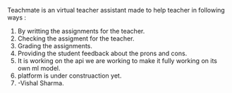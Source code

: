 Teachmate is an virtual teacher assistant made to help teacher in following ways :
1) By writting the assignments for the teacher.
2) Checking the assigment for the teacher.
3) Grading the assignments.
4) Providing the student feedback about the prons and cons.
5) It is working on the api we are working to make it fully working on its own ml model.
6) platform is under construaction yet.
7) -Vishal Sharma.
